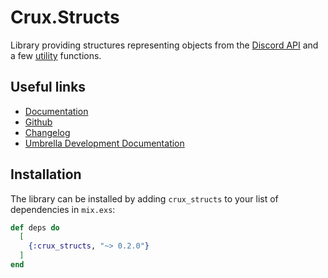 # Crux.Structs

Library providing structures representing objects from the [Discord API](https://discordapp.com/developers) and a few [utility](lib/structs/util.ex) functions.

## Useful links

 - [Documentation](https://hexdocs.pm/crux_structs/0.2.0/)
 - [Github](https://github.com/SpaceEEC/crux_structs/)
 - [Changelog](https://github.com/SpaceEEC/crux_structs/releases/tag/0.2.0/)
 - [Umbrella Development Documentation](https://crux.randomly.space/)

## Installation

The library can be installed by adding `crux_structs` to your list of dependencies in `mix.exs`:

```elixir
def deps do
  [
    {:crux_structs, "~> 0.2.0"}
  ]
end
```
